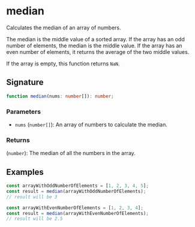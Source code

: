 # median

Calculates the median of an array of numbers.

The median is the middle value of a sorted array.
If the array has an odd number of elements, the median is the middle value.
If the array has an even number of elements, it returns the average of the two middle values.

If the array is empty, this function returns `NaN`.

## Signature

```typescript
function median(nums: number[]): number;
```

### Parameters

- `nums` (`number[]`): An array of numbers to calculate the median.

### Returns

(`number`): The median of all the numbers in the array.

## Examples

```typescript
const arrayWithOddNumberOfElements = [1, 2, 3, 4, 5];
const result = median(arrayWithOddNumberOfElements);
// result will be 3

const arrayWithEvenNumberOfElements = [1, 2, 3, 4];
const result = median(arrayWithEvenNumberOfElements);
// result will be 2.5
```
